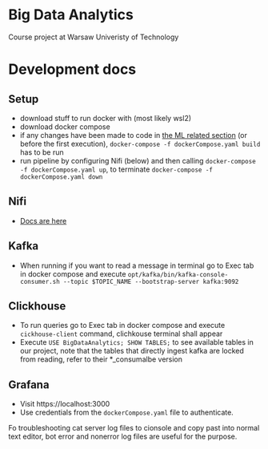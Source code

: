 # Big Data Analytics

Course project at Warsaw Univeristy of Technology


# Development docs

## Setup
- download stuff to run docker with (most likely wsl2)
- download docker compose
- if any changes have been made to code in [the ML related section](stream_ml) (or before the first execution), ```docker-compose -f dockerCompose.yaml build``` has to be run
- run pipeline by configuring Nifi (below) and then calling ```docker-compose -f dockerCompose.yaml up```, to terminate ```docker-compose -f dockerCompose.yaml down ```

## Nifi
- [Docs are here](nifi/README.md) 

## Kafka
- When running if you want to read a message in terminal go to Exec tab in docker compose and execute ``` opt/kafka/bin/kafka-console-consumer.sh --topic $TOPIC_NAME --bootstrap-server kafka:9092 ```

## Clickhouse
- To run queries go to Exec tab in docker compose and execute ``` cickhouse-client ``` command, clichkouse terminal shall appear
- Execute ```USE BigDataAnalytics; SHOW TABLES;``` to see available tables in our project, note that the tables that directly ingest kafka are locked from reading, refer to their *_consumalbe version

## Grafana
- Visit https://localhost:3000
- Use credentials from the `dockerCompose.yaml` file to authenticate.

Fo troubleshooting cat server log files to cionsole and copy past into normal text editor, bot error and nonerror log files are useful for the purpose.

